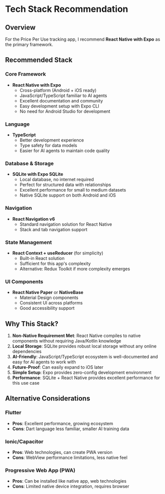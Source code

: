 # Tech Stack Recommendation

## Overview
For the Price Per Use tracking app, I recommend **React Native with Expo** as the primary framework.

## Recommended Stack

### Core Framework
- **React Native with Expo**
  - Cross-platform (Android + iOS ready)
  - JavaScript/TypeScript familiar to AI agents
  - Excellent documentation and community
  - Easy development setup with Expo CLI
  - No need for Android Studio for development

### Language
- **TypeScript**
  - Better development experience
  - Type safety for data models
  - Easier for AI agents to maintain code quality

### Database & Storage
- **SQLite with Expo SQLite**
  - Local database, no internet required
  - Perfect for structured data with relationships
  - Excellent performance for small to medium datasets
  - Native SQLite support on both Android and iOS

### Navigation
- **React Navigation v6**
  - Standard navigation solution for React Native
  - Stack and tab navigation support

### State Management
- **React Context + useReducer** (for simplicity)
  - Built-in React solution
  - Sufficient for this app's complexity
  - Alternative: Redux Toolkit if more complexity emerges

### UI Components
- **React Native Paper** or **NativeBase**
  - Material Design components
  - Consistent UI across platforms
  - Good accessibility support

## Why This Stack?

1. **Non-Native Requirement Met**: React Native compiles to native components without requiring Java/Kotlin knowledge
2. **Local Storage**: SQLite provides robust local storage without any online dependencies
3. **AI-Friendly**: JavaScript/TypeScript ecosystem is well-documented and easy for AI agents to work with
4. **Future-Proof**: Can easily expand to iOS later
5. **Simple Setup**: Expo provides zero-config development environment
6. **Performance**: SQLite + React Native provides excellent performance for this use case

## Alternative Considerations

### Flutter
- **Pros**: Excellent performance, growing ecosystem
- **Cons**: Dart language less familiar, smaller AI training data

### Ionic/Capacitor
- **Pros**: Web technologies, can create PWA version
- **Cons**: WebView performance limitations, less native feel

### Progressive Web App (PWA)
- **Pros**: Can be installed like native app, web technologies
- **Cons**: Limited native device integration, requires browser
